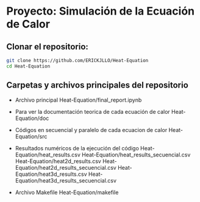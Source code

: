 # Proyecto: Simulación de la Ecuación de Calor

## Clonar el repositorio:
   ```bash
git clone https://github.com/ERICKJLLO/Heat-Equation
cd Heat-Equation
```

## Carpetas y archivos principales del repositorio 

- Archivo principal
  Heat-Equation/final_report.ipynb
  
- Para ver la documentación teorica de cada ecuación de calor
  Heat-Equation/doc

- Códigos en secuencial y paralelo de cada ecuacion de calor
  Heat-Equation/src

- Resultados numéricos de la ejecución del código
  Heat-Equation/heat_results.csv
  Heat-Equation/heat_results_secuencial.csv
  Heat-Equation/heat2d_results.csv
  Heat-Equation/heat2d_results_secuencial.csv
  Heat-Equation/heat3d_results.csv
  Heat-Equation/heat3d_results_secuencial.csv

- Archivo Makefile
  Heat-Equation/makefile
  

